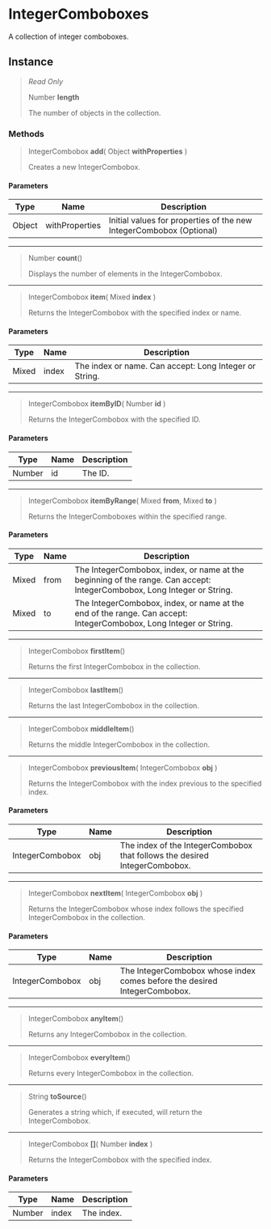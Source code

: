 # IntegerComboboxes
A collection of integer comboboxes.

## Instance
> *Read Only* 
> 
> Number **length** 
>
> The number of objects in the collection.

### Methods
> IntegerCombobox **add**( Object **withProperties** )
> 
> Creates a new IntegerCombobox.
#### Parameters
| Type | Name | Description |
|---|---|---|
| Object | withProperties | Initial values for properties of the new IntegerCombobox (Optional) |

*** 
> Number **count**()
> 
> Displays the number of elements in the IntegerCombobox.
*** 
> IntegerCombobox **item**( Mixed **index** )
> 
> Returns the IntegerCombobox with the specified index or name.
#### Parameters
| Type | Name | Description |
|---|---|---|
| Mixed | index | The index or name. Can accept: Long Integer or String. |

*** 
> IntegerCombobox **itemByID**( Number **id** )
> 
> Returns the IntegerCombobox with the specified ID.
#### Parameters
| Type | Name | Description |
|---|---|---|
| Number | id | The ID. |

*** 
> IntegerCombobox **itemByRange**( Mixed **from**, Mixed **to** )
> 
> Returns the IntegerComboboxes within the specified range.
#### Parameters
| Type | Name | Description |
|---|---|---|
| Mixed | from | The IntegerCombobox, index, or name at the beginning of the range. Can accept: IntegerCombobox, Long Integer or String. |
| Mixed | to | The IntegerCombobox, index, or name at the end of the range. Can accept: IntegerCombobox, Long Integer or String. |

*** 
> IntegerCombobox **firstItem**()
> 
> Returns the first IntegerCombobox in the collection.
*** 
> IntegerCombobox **lastItem**()
> 
> Returns the last IntegerCombobox in the collection.
*** 
> IntegerCombobox **middleItem**()
> 
> Returns the middle IntegerCombobox in the collection.
*** 
> IntegerCombobox **previousItem**( IntegerCombobox **obj** )
> 
> Returns the IntegerCombobox with the index previous to the specified index.
#### Parameters
| Type | Name | Description |
|---|---|---|
| IntegerCombobox | obj | The index of the IntegerCombobox that follows the desired IntegerCombobox. |

*** 
> IntegerCombobox **nextItem**( IntegerCombobox **obj** )
> 
> Returns the IntegerCombobox whose index follows the specified IntegerCombobox in the collection.
#### Parameters
| Type | Name | Description |
|---|---|---|
| IntegerCombobox | obj | The IntegerCombobox whose index comes before the desired IntegerCombobox. |

*** 
> IntegerCombobox **anyItem**()
> 
> Returns any IntegerCombobox in the collection.
*** 
> IntegerCombobox **everyItem**()
> 
> Returns every IntegerCombobox in the collection.
*** 
> String **toSource**()
> 
> Generates a string which, if executed, will return the IntegerCombobox.
*** 
> IntegerCombobox **[]**( Number **index** )
> 
> Returns the IntegerCombobox with the specified index.
#### Parameters
| Type | Name | Description |
|---|---|---|
| Number | index | The index. |



